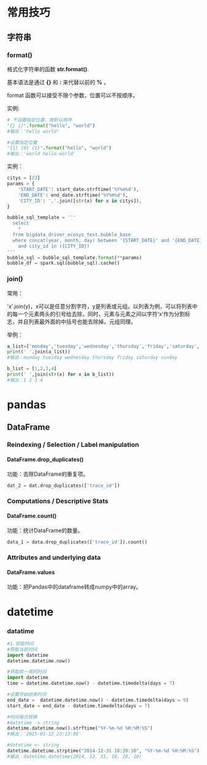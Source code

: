 # 常用技巧

## 字符串

### format()

格式化字符串的函数 **str.format()**.

基本语法是通过 **{}** 和 **:** 来代替以前的 **%** 。

format 函数可以接受不限个参数，位置可以不按顺序。

实例:

```python
# 不设置指定位置，按默认顺序 
"{} {}".format("hello", "world")    
#输出：'hello world'   

#设置指定位置
"{1} {0} {1}".format("hello", "world")
#输出：'world hello world'
```

实例：

```python
citys = [23]
params = {
    'START_DATE': start_date.strftime('%Y%m%d'),
    'END_DATE': end_date.strftime('%Y%m%d'),
    'CITY_ID': ','.join([str(x) for x in citys]),
}

bubble_sql_template = '''
  select
    *
  from bigdata_driver_ecosys_test.bubble_base
  where concat(year, month, day) between '{START_DATE}' and '{END_DATE}'
    and city_id in ({CITY_ID})
'''
bubble_sql = bubble_sql_template.format(**params)
bubble_df = spark.sql(bubble_sql).cache()
```



### join()

常用：

'x'.join(y)，x可以是任意分割字符，y是列表或元组。以列表为例，可以将列表中的每一个元素两头的引号给去除，同时，元素与元素之间以字符‘x’作为分割标志，并且列表最外面的中括号也能去除掉。元组同理。

举例：

```python
a_list=['monday','tuesday','wednesday','thursday','friday','saturday','sunday']
print(' '.join(a_list))
#输出：monday tuesday wednesday thursday friday saturday sunday

b_list = [1,2,3,4]
print(' ',join(str(x) for x in b_list))
#输出：1 2 3 4


```





# pandas

## DataFrame

### Reindexing / Selection / Label manipulation

#### DataFrame.drop_duplicates()

功能：去除DataFrame的重复项。

```python 
dat_2 = dat.drop_duplicates(['trace_id'])
```

### Computations / Descriptive Stats

#### DataFrame.count()

功能：统计DataFrame的数量。

```python
data_1 = data.drop_duplicates(['trace_id']).count()
```

### Attributes and underlying data

#### DataFrame.values

功能：把Pandas中的dataframe转成numpy中的array。

# datetime

### datatime

```python
#1.获取时间
#获取当前时间
import datetime
datetime.datetime.now()

#获取前一周的时间
import datetime
time = datetime.datetime.now() - datetime.timedelta(days = 7)

#设置开始结束时间
end_date =  datetime.datetime.now() - datetime.timedelta(days = 9)
start_date = end_date - datetime.timedelta(days = 7)

#时间格式转换
#datetime -> string
datetime.datetime.now().strftime("%Y-%m-%d %H:%M:%S")
#输出：'2015-01-12 23:13:08'

#datetime <- string
datetime.datetime.strptime("2014-12-31 18:20:10", "%Y-%m-%d %H:%M:%S")
#输出：datetime.datetime(2014, 12, 31, 18, 20, 10)

```

